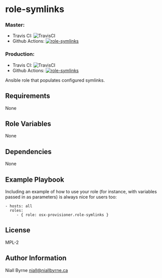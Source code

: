 # role-symlinks

### Master:
- Travis CI: ![TravisCI](https://travis-ci.com/osx-provisioner/role-symlinks.svg?branch=master)
- Github Actions: [![role-symlinks](https://github.com/osx-provisioner/role-symlinks/actions/workflows/push.yml/badge.svg?branch=master)](https://github.com/osx-provisioner/role-symlinks/actions/workflows/push.yml)

### Production:
- Travis CI: ![TravisCI](https://travis-ci.com/osx-provisioner/role-symlinks.svg?branch=production)
- Github Actions: [![role-symlinks](https://github.com/osx-provisioner/role-symlinks/actions/workflows/push.yml/badge.svg?branch=production)](https://github.com/osx-provisioner/role-symlinks/actions/workflows/push.yml)

Ansible role that populates configured symlinks.

Requirements
------------

None


Role Variables
--------------

None   

Dependencies
------------

None

Example Playbook
----------------

Including an example of how to use your role (for instance, with variables passed in as parameters) is always nice for users too:

    - hosts: all
      roles:
         - { role: osx-provisioner.role-symlinks }

License
-------

MPL-2

Author Information
------------------

Niall Byrne <niall@niallbyrne.ca>
